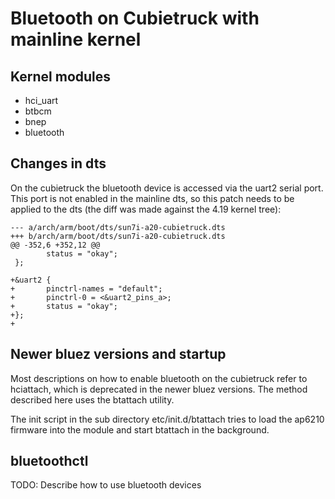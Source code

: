 # Bluetooth on Cubietruck with mainline kernel

## Kernel modules

- hci_uart
- btbcm
- bnep
- bluetooth

## Changes in dts

On the cubietruck the bluetooth device is accessed via the uart2
serial port. This port is not enabled in the mainline dts, so this
patch needs to be applied to the dts (the diff was made against
the 4.19 kernel tree):

```
--- a/arch/arm/boot/dts/sun7i-a20-cubietruck.dts
+++ b/arch/arm/boot/dts/sun7i-a20-cubietruck.dts
@@ -352,6 +352,12 @@
        status = "okay";
 };
 
+&uart2 {
+       pinctrl-names = "default";
+       pinctrl-0 = <&uart2_pins_a>;
+       status = "okay";
+};
+
```

## Newer bluez versions and startup

Most descriptions on how to enable bluetooth on the cubietruck refer
to hciattach, which is deprecated in the newer bluez versions. The
method described here uses the btattach utility.

The init script in the sub directory etc/init.d/btattach tries to
load the ap6210 firmware into the module and start btattach in the
background.

## bluetoothctl

TODO: Describe how to use bluetooth devices
